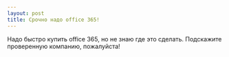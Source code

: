 ```yaml
---
layout: post 
title: Срочно надо office 365! 
--- 
```

Надо быстро купить office 365, но не знаю где это сделать. Подскажите проверенную компанию, пожалуйста!